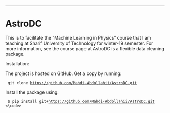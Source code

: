 ---
AstroDC
===

This is to facilitate the “Machine Learning in Physics” course that I am
teaching at Sharif University of Technology for winter-19 semester. For more
information, see the course page at
AstroDC is a flexible data cleaning package.

Installation:

The project is hosted on GitHub. Get a copy by running:

<code> git clone https://github.com/Mahdi-Abdollahii/AstroDC.git </code>

Install the package using:

<code> $  pip install git+https://github.com/Mahdi-Abdollahii/AstroDC.git <\code>
